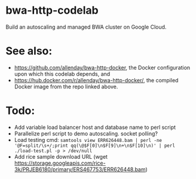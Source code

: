 # bwa-http-codelab
Build an autoscaling and managed BWA cluster on Google Cloud.

# See also:
* https://github.com/allenday/bwa-http-docker, the Docker configuration upon which this codelab depends, and
* https://hub.docker.com/r/allenday/bwa-http-docker/, the compiled Docker image from the repo linked above.

# Todo:
* Add variable load balancer host and database name to perl script
* Parallelize perl script to demo autoscaling. socket polling?
* Load testing cmd: `samtools view ERR626448.bam | perl -ne '@F=split/\s+/;print qq(\@$F[0]\n$F[9]\n+\n$F[10]\n)' | perl ./load-test.pl -p > /dev/null` 
* Add rice sample download URL (wget https://storage.googleapis.com/rice-3k/PRJEB6180/primary/ERS467753/ERR626448.bam)
